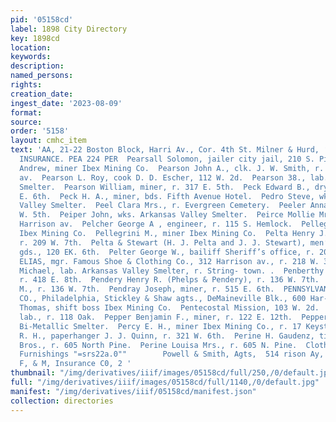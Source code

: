 ```yaml
---
pid: '05158cd'
label: 1898 City Directory
key: 1898cd
location: 
keywords: 
description: 
named_persons: 
rights: 
creation_date: 
ingest_date: '2023-08-09'
format: 
source: 
order: '5158'
layout: cmhc_item
text: 'AA, 21-22 Boston Block, Harri Av., Cor. 4th St. Milner & Hurd, ‘PLATE GLASS
  INSURANCE. PEA 224 PER  Pearsall Solomon, jailer city jail, 210 S. Pine.  Pearson
  Andrew, miner Ibex Mining Co.  Pearson John A., clk. J. W. Smith, r. 303 Harrison
  av.  Pearson L. Roy, cook D. D. Escher, 112 W. 2d.  Pearson 38., lab. Bi-Metallic
  Smelter.  Pearson William, miner, r. 317 E. 5th.  Peck Edward B., dry goods, 300
  E. 6th.  Peck H. A., miner, bds. Fifth Avenue Hotel.  Pedro Steve, wks. Arkansas
  Valley Smelter.  Peel Clara Mrs., r. Evergreen Cemetery.  Peeler Anna Mrs., r. 203
  W. 5th.  Peiper John, wks. Arkansas Valley Smelter.  Peirce Mollie Mrs., r. 220
  Harrison av.  Pelcher George A , engineer, r. 115 S. Hemlock.  Pellegrini E., miner
  Ibex Mining Co.  Pellegrini M., miner Ibex Mining Co.  Pelta Henry J. (Pelta & Stewart),
  r. 209 W. 7th.  Pelta & Stewart (H. J. Pelta and J. J. Stewart), men’s furnishing
  gds., 120 EK. 6th.  Pelter George W., bailiff Sheriff’s office, r. 209 EK. 4th.  PELTON
  ELIAS, mgr. Famous Shoe & Clothing Co., 312 Harrison av., r. 218 W. 3d.  Pembroke
  Michael, lab. Arkansas Valley Smelter, r. String- town. .  Penberthy Henry W., miner,
  r. 418 E. 8th.  Pendery Henry R. (Phelps & Pendery), r. 136 W. 7th.  Pendery John
  M., r. 136 W. 7th.  Pendray Joseph, miner, r. 515 E. 6th.  PENNSYLVANIA FIRE INSURANCE
  CO., Philadelphia, Stickley & Shaw agts., DeMaineville Blk., 600 Har- rison av.  Penrose
  Thomas, shift boss Ibex Mining Co.  Pentecostal Mission, 103 W. 2d.  Penz John,
  lab., r. 118 Oak.  Pepper Benjamin F., miner, r. 122 E. 12th.  Pepper John, lab.
  Bi-Metallic Smelter.  Percy E. H., miner Ibex Mining Co., r. 17 Keystone Blk.  Percy
  R. H., paperhanger J. J. Quinn, r. 321 W. 6th.  Perine H. Gaudenz, tinner Beman
  Bros., r. 605 North Pine.  Perine Louisa Mrs., r. 605 N. Pine.  Clothing & Mon’s
  Furnishings "=srs22a.0""        Powell & Smith, Agts,  514 rison Ay,  Sprinofield
  F, & M, Insurance C0, 2 '
thumbnail: "/img/derivatives/iiif/images/05158cd/full/250,/0/default.jpg"
full: "/img/derivatives/iiif/images/05158cd/full/1140,/0/default.jpg"
manifest: "/img/derivatives/iiif/05158cd/manifest.json"
collection: directories
---
```

